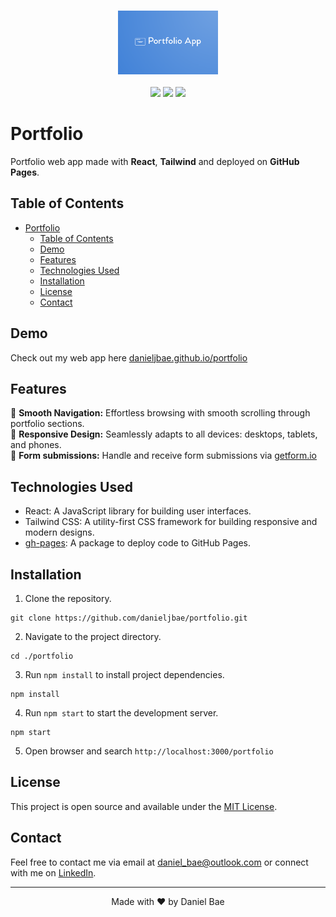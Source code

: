 <!-- Project Logo or Banner -->
<h3 style="text-align:center;font-weight: 300;" align="center">
  <img src="src\assets\portfolio\logo_portfolio.jpg" width="160px">
</h3>

<p align="center">
  <img src="https://img.shields.io/badge/License-MIT-green.svg">
  <img src="https://img.shields.io/badge/React-v17.0.1-green">
  <img src="https://img.shields.io/badge/Tailwind%20CSS-v3.3.3-green">
</p>

# Portfolio 

Portfolio web app made with **React**, **Tailwind** and deployed on **GitHub Pages**. 


## Table of Contents

- [Portfolio](#portfolio)
  - [Table of Contents](#table-of-contents)
  - [Demo](#demo)
  - [Features](#features)
  - [Technologies Used](#technologies-used)
  - [Installation](#installation)
  - [License](#license)
  - [Contact](#contact)

## Demo

Check out my web app here [danieljbae.github.io/portfolio](https://danieljbae.github.io/portfolio/)

## Features

🚀 **Smooth Navigation:** Effortless browsing with smooth scrolling through portfolio sections. <br/>
📱 **Responsive Design:** Seamlessly adapts to all devices: desktops, tablets, and phones. <br/>
💌 **Form submissions:** Handle and receive form submissions via  [getform.io](https://getform.io/) <br/>


## Technologies Used

- React: A JavaScript library for building user interfaces.
- Tailwind CSS: A utility-first CSS framework for building responsive and modern designs.
- [gh-pages](https://www.npmjs.com/package/gh-pages): A package to deploy code to GitHub Pages.

## Installation

1. Clone the repository.
```
git clone https://github.com/danieljbae/portfolio.git
```
2. Navigate to the project directory.
``` 
cd ./portfolio
```
3. Run `npm install` to install project dependencies.

```
npm install
```
4. Run `npm start` to start the development server.

```
npm start
```
5. Open browser and search `http://localhost:3000/portfolio`


## License

This project is open source and available under the [MIT License](LICENSE).

## Contact

Feel free to contact me via email at daniel_bae@outlook.com or connect with me on [LinkedIn](https://www.linkedin.com/in/baedaniel/).

---

<p align="center">
  Made with ❤️ by Daniel Bae
</p>
